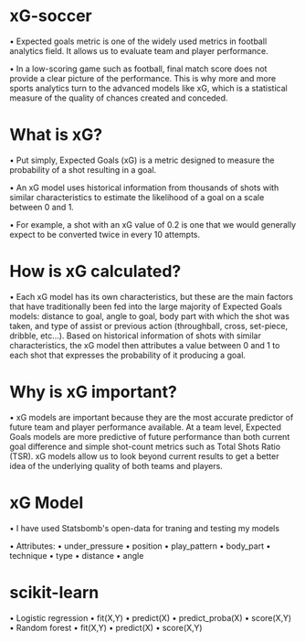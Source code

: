 # xG-soccer

• Expected goals metric is one of the widely used metrics in football analytics field. It allows us to evaluate team and player performance.

• In a low-scoring game such as football, final match score does not provide a clear picture of the performance. This is why more and more sports analytics turn to the advanced models like xG, which is a statistical measure of the quality of chances created and conceded.

# What is xG?
• Put simply, Expected Goals (xG) is a metric designed to measure the probability of a shot resulting in a goal.

• An xG model uses historical information from thousands of shots with similar characteristics to estimate the likelihood of a goal on a scale between 0 and 1.

• For example, a shot with an xG value of 0.2 is one that we would generally expect to be converted twice in every 10 attempts.

# How is xG calculated?
• Each xG model has its own characteristics, but these are the main factors that have traditionally been fed into the large majority of Expected Goals models: distance to goal, angle to goal, body part with which the shot was taken, and type of assist or previous action (throughball, cross, set-piece, dribble, etc…). Based on historical information of shots with similar characteristics, the xG model then attributes a value between 0 and 1 to each shot that expresses the probability of it producing a goal.

# Why is xG important?
• xG models are important because they are the most accurate predictor of future team and player performance available. At a team level, Expected Goals models are more predictive of future performance than both current goal difference and simple shot-count metrics such as Total Shots Ratio (TSR). xG models allow us to look beyond current results to get a better idea of the underlying quality of both teams and players.

# xG Model
• I have used Statsbomb's open-data for traning and testing my models

• Attributes:
  • under_pressure
  • position
  • play_pattern
  • body_part
  • technique
  • type
  • distance
  • angle
# scikit-learn
• Logistic regression
  • fit(X,Y)
  • predict(X)
  • predict_proba(X)
  • score(X,Y)
• Random forest
  • fit(X,Y)
  • predict(X)
  • score(X,Y)
